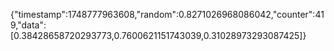 {"timestamp":1748777963608,"random":0.8271026968086042,"counter":419,"data":[0.38428658720293773,0.7600621151743039,0.31028973293087425]}
